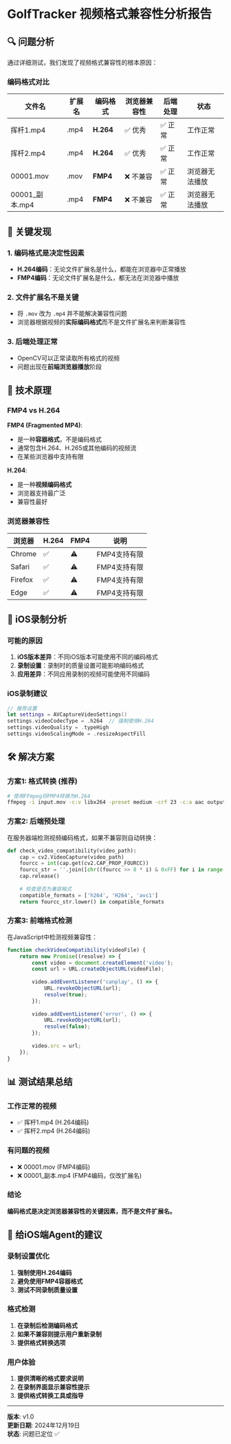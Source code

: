 # GolfTracker 视频格式兼容性分析报告

## 🔍 问题分析

通过详细测试，我们发现了视频格式兼容性的根本原因：

### **编码格式对比**

| 文件名 | 扩展名 | 编码格式 | 浏览器兼容性 | 后端处理 | 状态 |
|--------|--------|----------|-------------|----------|------|
| 挥杆1.mp4 | .mp4 | **H.264** | ✅ 优秀 | ✅ 正常 | 工作正常 |
| 挥杆2.mp4 | .mp4 | **H.264** | ✅ 优秀 | ✅ 正常 | 工作正常 |
| 00001.mov | .mov | **FMP4** | ❌ 不兼容 | ✅ 正常 | 浏览器无法播放 |
| 00001_副本.mp4 | .mp4 | **FMP4** | ❌ 不兼容 | ✅ 正常 | 浏览器无法播放 |

## 🎯 关键发现

### **1. 编码格式是决定性因素**
- **H.264编码**：无论文件扩展名是什么，都能在浏览器中正常播放
- **FMP4编码**：无论文件扩展名是什么，都无法在浏览器中播放

### **2. 文件扩展名不是关键**
- 将 `.mov` 改为 `.mp4` 并不能解决兼容性问题
- 浏览器根据视频的**实际编码格式**而不是文件扩展名来判断兼容性

### **3. 后端处理正常**
- OpenCV可以正常读取所有格式的视频
- 问题出现在**前端浏览器播放**阶段

## 🔧 技术原理

### **FMP4 vs H.264**

**FMP4 (Fragmented MP4)**:
- 是一种**容器格式**，不是编码格式
- 通常包含H.264、H.265或其他编码的视频流
- 在某些浏览器中支持有限

**H.264**:
- 是一种**视频编码格式**
- 浏览器支持最广泛
- 兼容性最好

### **浏览器兼容性**

| 浏览器 | H.264 | FMP4 | 说明 |
|--------|-------|------|------|
| Chrome | ✅ | ⚠️ | FMP4支持有限 |
| Safari | ✅ | ⚠️ | FMP4支持有限 |
| Firefox | ✅ | ⚠️ | FMP4支持有限 |
| Edge | ✅ | ⚠️ | FMP4支持有限 |

## 📱 iOS录制分析

### **可能的原因**
1. **iOS版本差异**：不同iOS版本可能使用不同的编码格式
2. **录制设置**：录制时的质量设置可能影响编码格式
3. **应用差异**：不同应用录制的视频可能使用不同编码

### **iOS录制建议**
```swift
// 推荐设置
let settings = AVCaptureVideoSettings()
settings.videoCodecType = .h264  // 强制使用H.264
settings.videoQuality = .typeHigh
settings.videoScalingMode = .resizeAspectFill
```

## 🛠️ 解决方案

### **方案1: 格式转换 (推荐)**
```bash
# 使用FFmpeg将FMP4转换为H.264
ffmpeg -i input.mov -c:v libx264 -preset medium -crf 23 -c:a aac output.mp4
```

### **方案2: 后端预处理**
在服务器端检测视频编码格式，如果不兼容则自动转换：
```python
def check_video_compatibility(video_path):
    cap = cv2.VideoCapture(video_path)
    fourcc = int(cap.get(cv2.CAP_PROP_FOURCC))
    fourcc_str = ''.join([chr((fourcc >> 8 * i) & 0xFF) for i in range(4)])
    cap.release()
    
    # 检查是否为兼容格式
    compatible_formats = ['h264', 'H264', 'avc1']
    return fourcc_str.lower() in compatible_formats
```

### **方案3: 前端格式检测**
在JavaScript中检测视频兼容性：
```javascript
function checkVideoCompatibility(videoFile) {
    return new Promise((resolve) => {
        const video = document.createElement('video');
        const url = URL.createObjectURL(videoFile);
        
        video.addEventListener('canplay', () => {
            URL.revokeObjectURL(url);
            resolve(true);
        });
        
        video.addEventListener('error', () => {
            URL.revokeObjectURL(url);
            resolve(false);
        });
        
        video.src = url;
    });
}
```

## 📊 测试结果总结

### **工作正常的视频**
- ✅ 挥杆1.mp4 (H.264编码)
- ✅ 挥杆2.mp4 (H.264编码)

### **有问题的视频**
- ❌ 00001.mov (FMP4编码)
- ❌ 00001_副本.mp4 (FMP4编码，仅改扩展名)

### **结论**
**编码格式是决定浏览器兼容性的关键因素，而不是文件扩展名。**

## 🎯 给iOS端Agent的建议

### **录制设置优化**
1. **强制使用H.264编码**
2. **避免使用FMP4容器格式**
3. **测试不同录制质量设置**

### **格式检测**
1. **在录制后检测编码格式**
2. **如果不兼容则提示用户重新录制**
3. **提供格式转换选项**

### **用户体验**
1. **提供清晰的格式要求说明**
2. **在录制界面显示兼容性提示**
3. **提供格式转换工具或指导**

---

**版本**: v1.0  
**更新日期**: 2024年12月19日  
**状态**: 问题已定位 ✅

